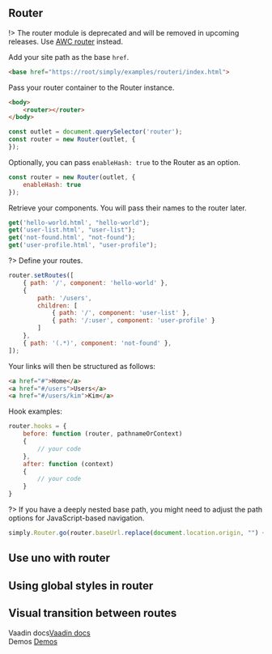 ## Router

!> The router module is deprecated and will be removed in upcoming releases. Use [AWC router](docs/awc-router) instead.

Add your site path as the base `href`.

```html
<base href="https://root/simply/examples/routeri/index.html">
```

Pass your router container to the Router instance.

```html
<body>
	<router></router>
</body>
```

```js
const outlet = document.querySelector('router');
const router = new Router(outlet, {
});
```

Optionally, you can pass `enableHash: true` to the Router as an option.

```js
const router = new Router(outlet, {
	enableHash: true
});
```


Retrieve your components. You will pass their names to the router later.

```js
get('hello-world.html', "hello-world");
get('user-list.html', "user-list");
get('not-found.html', "not-found");
get('user-profile.html', "user-profile");
```


?> Define your routes.

```js
router.setRoutes([
	{ path: '/', component: 'hello-world' },
	{
		path: '/users',
		children: [
			{ path: '/', component: 'user-list' },
			{ path: '/:user', component: 'user-profile' }
		]
	},
	{ path: '(.*)', component: 'not-found' },
]);
```


Your links will then be structured as follows:

```html
<a href="#">Home</a>
<a href="#/users">Users</a>
<a href="#/users/kim">Kim</a>
```

Hook examples:
```js
router.hooks = {
	before: function (router, pathnameOrContext)
	{
		// your code
	},
	after: function (context)
	{
		// your code
	}
}
```

?> If you have a deeply nested base path, you might need to adjust the path options for JavaScript-based navigation.

```js
simply.Router.go(router.baseUrl.replace(document.location.origin, "") + "/users");
```

<repl-component id="tmsnjymg4frkdu3" download="true"></repl-component>

## Use uno with router

<repl-component id="m5i3gdr0onxdzb2" download="true"></repl-component>

## Using global styles in router

<repl-component id="e634gz1758urupc" download="true"></repl-component>

## Visual transition between routes

<repl-component id="eqh33t4dur68bc9" download="true"></repl-component>


Vaadin docs[Vaadin docs](https://vaadin.github.io/router/vaadin-router/#/classes/Router)<br>
Demos [Demos](https://vaadin.github.io/router/vaadin-router/#/classes/Router/demos/demo/index.html)
